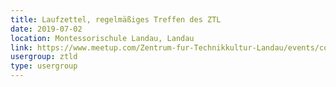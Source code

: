 ```yaml
---
title: Laufzettel, regelmäßiges Treffen des ZTL
date: 2019-07-02
location: Montessorischule Landau, Landau
link: https://www.meetup.com/Zentrum-fur-Technikkultur-Landau/events/cqrggqyzkbdb/
usergroup: ztld
type: usergroup
---
```

